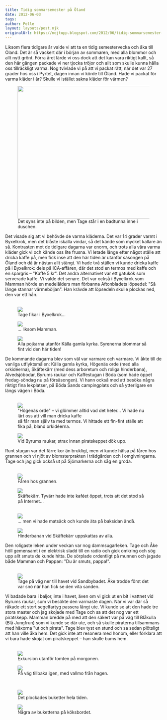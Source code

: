 ```yaml
---
title: Tidig sommarsemester på Öland
date: 2012-06-03
tags: 	
author: Pelle
layout: layouts/post.njk
originalUrl: https://nejtupp.blogspot.com/2012/06/tidig-sommarsemester-pa-oland.html
---
```


Liksom flera tidigare år valde vi att ta en tidig semestervecka och åka till Öland. Det är så vackert där i början av sommaren, med alla blommor och allt nytt grönt. Förra året lärde vi oss dock att det kan vara riktigt kallt, så den här gången packade vi ner tjocka tröjor och allt som skulle kunna hålla oss tillräckligt varma. Nog tvivlade vi på att vi packat rätt, när det var 27 grader hos oss i Pyrtet, dagen innan vi körde till Öland. Hade vi packat för varma kläder i år? Skulle vi istället sakna kläder för värmen?</div><br></div>

<figure>
	<img src="../../../../img/O%CC%88landsresan-5C5C2952.jpg" width="426">
	<figcaption>Det syns inte på bilden, men Tage står i en badtunna inne i duschen.</figcaption>
</figure>Det visade sig att vi behövde de varma kläderna. Det var 14 grader varmt i Byxelkrok, men det blåste iskalla vindar, så det kände som mycket kallare än så. Kontrasten mot de tidigare dagarna var enorm, och trots alla våra varma kläder gick vi och kände oss lite frusna. Vi letade länge efter något ställe att dricka kaffe på, men fick inse att den här tiden är utanför säsongen på Öland och då är nästan allt stängt. Vi hade två ställen vi kunde dricka kaffe på i Byxelkrok: dels på ICA-affären, där det stod en termos med kaffe och en spargris – "Kaffe 5 kr". Det andra alternativet var ett gatukök som serverade kaffe. Vi valde det senare. Det var också i Byxelkrok som Mamman hörde en medelålders man förbanna Aftonbladets löpsedel: "Så länge stannar värmeböljan". Han krävde att löpsedeln skulle plockas ned, den var ett hån.<br><br>

<figure>
	<img src="../../../../img/O%CC%88landsresan-5C5C3005.jpg">
	<figcaption>Tage fikar i Byxelkrok...</figcaption>
</figure>

<figure>
	<img src="../../../../img/O%CC%88landsresan-5C5C3007.jpg">
	<figcaption>... liksom Mamman.</figcaption>
</figure>

<figure>
	<img src="../../../../img/O%CC%88landsresan-5C5C3084.jpg">
	<figcaption>Alla pojkarna utanför Källa gamla kyrka. Syrenerna blommar så fint vid den här tiden!</figcaption>
</figure>De kommande dagarna blev som väl var varmare och varmare. Vi åkte till de vanliga utflyktsmålen: Källa gamla kyrka, Högenäs orde (med alla orkidéerna), Skäftekärr (med dess arboretum och roliga hinderbana), Alvedsjöbodar, Byrums raukar och Kaffestugan i Böda (som hade öppet fredag-söndag nu på försäsongen). Vi hann också med att besöka några riktigt fina lekplatser, på Böda Sands campingplats och så ytterligare en längs vägen i Böda.<br><br>

<figure>
	<img src="../../../../img/O%CC%88landsresan-5C5C3104.jpg">
	<figcaption>"Högenäs orde" – vi glömmer alltid vad det heter... Vi hade nu lärt oss att vill man dricka kaffe <br>så får man själv ta med termos. Vi hittade ett fin-fint ställe att fika på, bland orkidéerna.</figcaption>
</figure>

<figure>
	<img src="../../../../img/O%CC%88landsresan-5C5C3506.jpg">
	<figcaption>Vid Byrums raukar, strax innan piratskeppet dök upp.</figcaption>
</figure>Runt stugan var det färre kor än brukligt, men vi kunde hälsa på fåren hos grannen och vi njöt av blomsterprakten i trädgården och i omgivningarna. Tage och jag gick också ut på Sjömarkerna och såg en groda.<br><br>

<figure>
	<img src="../../../../img/O%CC%88landsresan-5C5C3164.jpg">
	<figcaption>Fåren hos grannen.</figcaption>
</figure>

<figure>
	<img src="../../../../img/O%CC%88landsresan-5C5C3243.jpg">
	<figcaption>Skäftekärr. Tyvärr hade inte kaféet öppet, trots att det stod så på Internet...<br><br></figcaption>
</figure>

<figure>
	<img src="../../../../img/O%CC%88landsresan-5C5C3230.jpg">
	<figcaption>... men vi hade matsäck och kunde äta på baksidan ändå.<br></figcaption>
</figure>

<figure>
	<img src="../../../../img/O%CC%88landsresan-5C5C3259.jpg">
	<figcaption>Hinderbanan vid Skäftekärr uppskattas av alla.</figcaption>
</figure>Den roligaste leken under veckan var nog dammsugarleken. Tage och Åke höll gemensamt i en elektrisk sladd till en radio och gick omkring och sög upp allt smuts de kunde hitta. De sörplade ordentligt på munnen och jagade både Mamman och Pappan: "Du är smuts, pappa!".<br><br>

<figure>
	<img src="../../../../img/O%CC%88landsresan-5C5C3175.jpg">
	<figcaption>Tage på väg ner till havet vid Sandbybadet. Åke trodde först det var snö när han fick se den vita sanden.</figcaption>
</figure>Vi badade bara i baljor, inte i havet, även om vi gick ut en bit i vattnet vid Byrums raukar, som vi besökte den varmaste dagen. När vi var där så råkade ett stort segelfartyg passera långt ute. Vi kunde se att den hade tre stora master och jag skojade med Tage och sa att det nog var ett piratskepp. Mamman bredde på med att den säkert var på väg till Blåkulla (Blå Jungfrun) som vi kunde se där ute, och så skulle piraterna tillsammans med häxorna "ut och pirata". Tage blev tyst en stund och sa sedan plötsligt att han ville åka hem. Det gick inte att resonera med honom, eller förklara att vi bara hade skojat om piratskeppet – han skulle bums hem.<br><br>

<figure>
	<img src="../../../../img/O%CC%88landsresan-5C5C3410.jpg">
	<figcaption>Exkursion utanför tomten på morgonen.</figcaption>
</figure>

<figure>
	<img src="../../../../img/O%CC%88landsresan-5C5C3430.jpg">
	<figcaption>På väg tillbaka igen, med vallmo från hagen.</figcaption>
</figure><div class="separator" style="clear: both; text-align: center;"><br></div>

<figure>
	<img src="../../../../img/O%CC%88landsresan-5C5C3337.jpg">
	<figcaption>Det plockades buketter hela tiden.</figcaption>
</figure>

<figure>
	<img src="../../../../img/O%CC%88landsresan-5C5C3439.jpg">
	<figcaption>Några av buketterna på köksbordet.</figcaption>
</figure><br><br>
